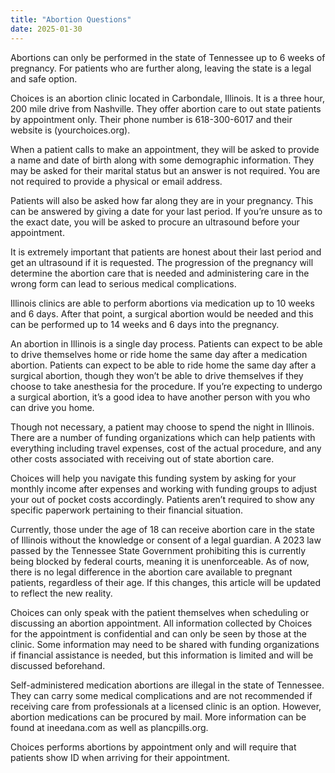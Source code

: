 ```yaml
---
title: "Abortion Questions"
date: 2025-01-30
---
```

	
 Abortions can only be performed in the state of Tennessee up to 6 weeks of pregnancy. 
 For patients who are further along, leaving the state is a legal and safe option.
 
Choices is an abortion clinic located in Carbondale, Illinois. It is a three hour, 200 mile drive from Nashville. They
offer abortion care to out state patients by appointment only. Their phone number is 618-300-6017 and their website is (yourchoices.org).

When a patient calls to make an appointment, they will be asked to provide a name and date of birth along with some demographic
information. They may be asked for their marital status but an answer is not required. You are not required to provide a physical or 
email address.

Patients will also be asked how far along they are in your pregnancy. This can be answered by giving a date for your last period. 
If you’re unsure as to the exact date, you will be asked to procure an ultrasound before your appointment.

It is extremely important that patients are honest about their last period and get an ultrasound if it is requested. The 
progression of the pregnancy will determine the abortion care that is needed and administering care in the wrong form can lead to serious 
medical complications.

Illinois clinics are able to perform abortions via medication up to 10 weeks and 6 days. After that point, a surgical abortion 
would be needed and this can be performed up to 14 weeks and 6 days into the pregnancy.

An abortion in Illinois is a single day process. Patients can expect to be able to drive themselves home or ride home the same day 
after a medication abortion. Patients can expect to be able to ride home the same day after a surgical abortion, though they won’t be able 
to drive themselves if they choose to take anesthesia for the procedure. If you’re expecting to undergo a surgical abortion, it’s a good 
idea to have another person with you who can drive you home.

Though not necessary, a patient may choose to spend the night in Illinois. There are a number of funding organizations which can 
help patients with everything including travel expenses, cost of the actual procedure, and any other costs associated with receiving
out of state abortion care.

Choices will help you navigate this funding system by asking for your monthly income after expenses and working with funding 
groups to adjust your out of pocket costs accordingly. Patients aren’t required to show any specific paperwork pertaining to their 
financial situation.

Currently, those under the age of 18 can receive abortion care in the state of Illinois without the knowledge or consent of 
a legal guardian. A 2023 law passed by the Tennessee State Government prohibiting this is currently being blocked by federal courts, 
meaning it is unenforceable. As of now, there is no legal difference in the abortion care available to pregnant patients, regardless
of their age. If this changes, this article will be updated to reflect the new reality.

Choices can only speak with the patient themselves when scheduling or discussing an abortion appointment. All information 
collected by Choices for the appointment is confidential and can only be seen by those at the clinic. Some information may need 
to be shared with funding organizations if financial assistance is needed, but this information is limited and will be discussed beforehand.

Self-administered medication abortions are illegal in the state of Tennessee. They can carry some medical complications and are not 
recommended if receiving care from professionals at a licensed clinic is an option. However, abortion medications can be procured by mail. 
More information can be found at ineedana.com as well as plancpills.org.

Choices performs abortions by appointment only and will require that patients show ID when arriving for their appointment.
